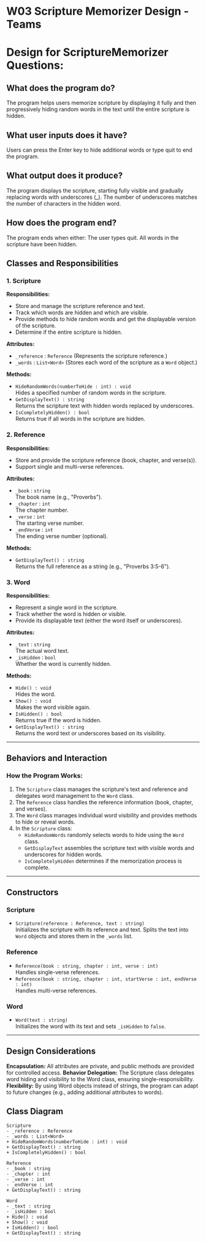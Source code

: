 # W03 Scripture Memorizer Design - Teams 
Design for ScriptureMemorizer Questions:
=====================================
## What does the program do? 
The program helps users memorize scripture by displaying it fully and then progressively hiding random words in the text until the entire scripture is hidden.

## What user inputs does it have?
Users can press the Enter key to hide additional words or type quit to end the program.

## What output does it produce?
The program displays the scripture, starting fully visible and gradually replacing words with underscores (_). The number of underscores matches the number of characters in the hidden word.

## How does the program end?
The program ends when either:
The user types quit.
All words in the scripture have been hidden.


## Classes and Responsibilities

### 1. Scripture
**Responsibilities:**
- Store and manage the scripture reference and text.
- Track which words are hidden and which are visible.
- Provide methods to hide random words and get the displayable version of the scripture.
- Determine if the entire scripture is hidden.

**Attributes:**
- `_reference` : `Reference` (Represents the scripture reference.)
- `_words` : `List<Word>` (Stores each word of the scripture as a `Word` object.)

**Methods:**
- `HideRandomWords(numberToHide : int) : void`  
  Hides a specified number of random words in the scripture.
- `GetDisplayText() : string`  
  Returns the scripture text with hidden words replaced by underscores.
- `IsCompletelyHidden() : bool`  
  Returns true if all words in the scripture are hidden.

### 2. Reference
**Responsibilities:**
- Store and provide the scripture reference (book, chapter, and verse(s)).
- Support single and multi-verse references.

**Attributes:**
- `_book` : `string`  
  The book name (e.g., "Proverbs").
- `_chapter` : `int`  
  The chapter number.
- `_verse` : `int`  
  The starting verse number.
- `_endVerse` : `int`  
  The ending verse number (optional).

**Methods:**
- `GetDisplayText() : string`  
  Returns the full reference as a string (e.g., "Proverbs 3:5-6").

### 3. Word
**Responsibilities:**
- Represent a single word in the scripture.
- Track whether the word is hidden or visible.
- Provide its displayable text (either the word itself or underscores).

**Attributes:**
- `_text` : `string`  
  The actual word text.
- `_isHidden` : `bool`  
  Whether the word is currently hidden.

**Methods:**
- `Hide() : void`  
  Hides the word.
- `Show() : void`  
  Makes the word visible again.
- `IsHidden() : bool`  
  Returns true if the word is hidden.
- `GetDisplayText() : string`  
  Returns the word text or underscores based on its visibility.

---

## Behaviors and Interaction

### How the Program Works:
1. The `Scripture` class manages the scripture's text and reference and delegates word management to the `Word` class.
2. The `Reference` class handles the reference information (book, chapter, and verses).
3. The `Word` class manages individual word visibility and provides methods to hide or reveal words.
4. In the `Scripture` class:
   - `HideRandomWords` randomly selects words to hide using the `Word` class.
   - `GetDisplayText` assembles the scripture text with visible words and underscores for hidden words.
   - `IsCompletelyHidden` determines if the memorization process is complete.

---

## Constructors

### Scripture
- `Scripture(reference : Reference, text : string)`  
  Initializes the scripture with its reference and text. Splits the text into `Word` objects and stores them in the `_words` list.

### Reference
- `Reference(book : string, chapter : int, verse : int)`  
  Handles single-verse references.
- `Reference(book : string, chapter : int, startVerse : int, endVerse : int)`  
  Handles multi-verse references.

### Word
- `Word(text : string)`  
  Initializes the word with its text and sets `_isHidden` to `false`.

---

## Design Considerations
**Encapsulation:** All attributes are private, and public methods are provided for controlled access.
**Behavior Delegation:** The Scripture class delegates word hiding and visibility to the Word class, ensuring single-responsibility.
**Flexibility:**  By using Word objects instead of strings, the program can adapt to future changes (e.g., adding additional attributes to words).

## Class Diagram

```plaintext
Scripture
- _reference : Reference
- _words : List<Word>
+ HideRandomWords(numberToHide : int) : void
+ GetDisplayText() : string
+ IsCompletelyHidden() : bool

Reference
- _book : string
- _chapter : int
- _verse : int
- _endVerse : int
+ GetDisplayText() : string

Word
- _text : string
- _isHidden : bool
+ Hide() : void
+ Show() : void
+ IsHidden() : bool
+ GetDisplayText() : string
